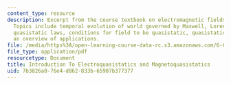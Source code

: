 ```yaml
---
content_type: resource
description: Excerpt from the course textbook on electromagnetic fields and energy.
  Topics include temporal evolution of world governed by Maxwell, Lorentz, Newton,
  quasistatic laws, conditions for field to be quasistatic, quasistatic systems, and
  an overview of applications.
file: /media/https%3A/open-learning-course-data-rc.s3.amazonaws.com/6-641-electromagnetic-fields-forces-and-motion-spring-2005/7b3826a076e4d862833b65907b377377_03.pdf
file_type: application/pdf
resourcetype: Document
title: Introduction To Electroquasistatics and Magnetoquasistatics
uid: 7b3826a0-76e4-d862-833b-65907b377377
---
```

